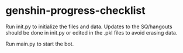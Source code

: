 # genshin-progress-checklist
Run init.py to initialize the files and data. Updates to the SQ/hangouts should be done in init.py or edited in the .pkl files to avoid erasing data.

Run main.py to start the bot.
